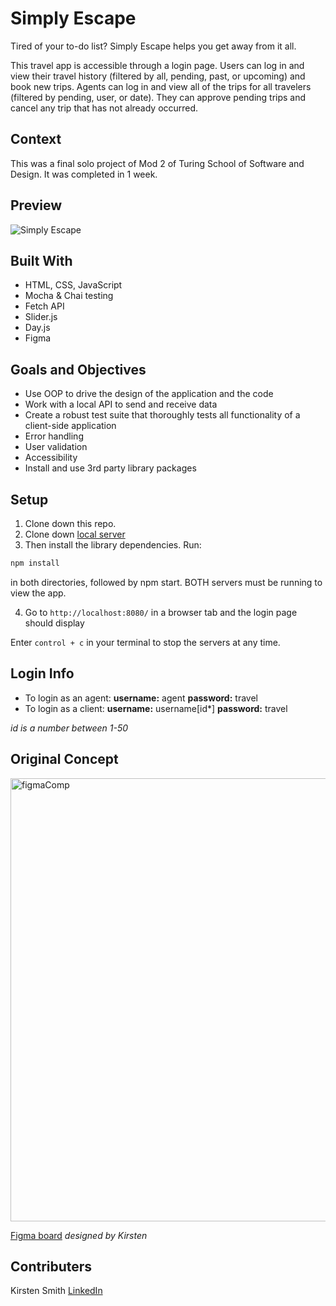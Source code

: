 # Simply Escape

Tired of your to-do list? Simply Escape helps you get away from it all.

This travel app is accessible through a login page.
Users can log in and view their travel history (filtered by all, pending, past, or upcoming) and book new trips.
Agents can log in and view all of the trips for all travelers (filtered by pending, user, or date). They can approve pending trips and cancel any trip that has not already occurred.

## Context

This was a final solo project of Mod 2 of Turing School of Software and Design. It was completed in 1 week.

## Preview

![Simply Escape](https://media.giphy.com/media/s4vpT9I1J0GX0w9cSy/giphy.gif)

## Built With

* HTML, CSS, JavaScript
* Mocha & Chai testing
* Fetch API
* Slider.js
* Day.js
* Figma

## Goals and Objectives

* Use OOP to drive the design of the application and the code
* Work with a local API to send and receive data
* Create a robust test suite that thoroughly tests all functionality of a client-side application
* Error handling
* User validation
* Accessibility
* Install and use 3rd party library packages

## Setup

1. Clone down this repo. 
2. Clone down [local server](https://github.com/turingschool-examples/travel-tracker-api)
3. Then install the library dependencies. Run:
```bash
npm install
```
in both directories, followed by npm start. BOTH servers must be running to view the app.

4. Go to `http://localhost:8080/` in a browser tab and the login page should display

Enter `control + c` in your terminal to stop the servers at any time.

## Login Info
* To login as an agent: **username:** agent **password:** travel
* To login as a client: **username:** username[id*] **password:** travel

*id is a number between 1-50*

## Original Concept
<img width="709" alt="figmaComp" src="https://user-images.githubusercontent.com/101011015/212983794-971dc9ab-2c0d-48d5-81cb-34ca47f45269.png">

[Figma board](https://www.figma.com/file/31v3Cxsm4vo8mtDDrlFyHL/Travel-Tracker?node-id=0%3A1&t=QU5aiua10w0eZNHp-1)
*designed by Kirsten*


## Contributers

Kirsten Smith
[LinkedIn](https://www.linkedin.com/in/kirsten-stamm-smith/)




